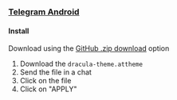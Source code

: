 ### [Telegram Android](https://play.google.com/store/apps/details?id=org.telegram.messenger)

#### Install

Download using the [GitHub .zip download](https://github.com/dracula/telegram-android/archive/master.zip) option

1. Download the `dracula-theme.attheme`
1. Send the file in a chat
1. Click on the file
1. Click on "APPLY"